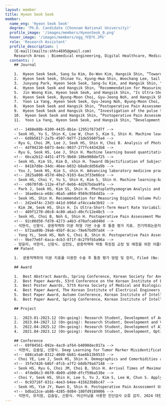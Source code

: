 ```yaml
--- 
layout: member 
title: Hyeon Seok Seok 
member:
  name_eng: 'Hyeon Seok Seok'
  degree: 'Ph.D. Candidate (Chonnam National University)'
  profile_image: '/images/members/HyeonSeok_0.png'
  hover_image: '/images/members/egg_석현석.JPG'
  role: 'Research Assistant'
  profile_description: |
    [E-mail](mailto:shhs4695@gmail.com)
    Research Areas : Biomedical engineering, Digital Healthcare, Medical AI
  contents: |
    ## Journal
    
    1.  Hyeon Seok Seok, Sang Su Kim, Do-Won Kim, Hangsik Shin, “Toward Objectification of Subjective Chronic Pain based on Implicit Response in Biosignals,” IEEE Transactions on Biomedical Engineering, 2024.
    2.  Hyeon Seok Seok, Shinae Yu, Kyung-Hwa Shin, Woochang Lee, Sail Chun, Sollip Kim, Hangsik Shin, “Machine learning-based sample misidentification error detection in clinical laboratory tests: A retrospective multicenter study,” Clinical Chemistry, 70(10), 1256-1267, 2024.
    3.  Junyung Park, Hyeon Seok Seok, Sang-Su Kim, and Hangsik Shin, "Photoplethysmogram Analysis and Applications: An Integrative Review," Frontiers in Physiology, 12, pp.1-23, 2022
    4.  Hyeon Seok Seok and Hangsik Shin, "Recommendation for Measuring Digital Volume Pulse in a Mobile Application: for Healthy Normal Subject," IEEE ACCESS, 9, pp. 69335-69345, 2021
    5.  Jin Woong Kim, Hyeon Seok Seok, and Hangsik Shin, "Is Ultra-Short-Term Heart Rate Variability Valid in Non-static Conditions?," Frontiers in Physiology, 12, pp. 596060, 2021
    6.  Hyeon Seok Seok, Byung-Moon Choi, Gyu-Jeong Noh, and Hangsik Shin, “Postoperative Pain Assessment Model Based on Pulse Contour Characteristics Analysis,” IEEE Journal of Biomedical and Health Informatics, 23(6), 2317-2324, 2019
    7.  Yoon La Yang, Hyeon Seok Seok, Gyu-Jeong Noh, Byung-Moon Choi, and Hangsik Shin, “Postoperative pain assessment index based on Photoplethysmography,” Frontiers in Physiology, 9, 1199, 2018.
    8.  Hyeon Seok Seok and Hangsik Shin, “Postoperative Pain Assessment Features Based on Derivative Photoplethysmogram,” The Transaction of Korean Institute of Electrical Engineering (KIEE), 68(10), 1258-1266, 2019
    9.  Hyeon Seok Seok and Hangsik Shin, “Investigation of the pulse to pulse interval and amplitude variation of photoplethymogram as a pain assessment parameter during anesthesia,” Journal of the Korean Institute of Intelligent Systems (KIIS), 28(4), 328-334, 2018
    10.  Hyeon Seok Seok and Hangsik Shin, “Postoperative Pain Assessment based on Derivative Waveform of Photoplethysmogram,” The Transaction of Korean Institute of Electrical Engineering (KIEE), 67(7), 962-968, 2018
    11.  Yoon La Yang, Hyeon Seok Seok, and Hangsik Shin, “Development of an application for correction and arrangement of pulse features of ECG and PPG,” Journal of the Korean Institute of Intelligent Systems (KIIS), 27(6), 566-572, 2017
    
    <!-- 1488e88b-6109-4435-8b1e-12951f673d7f -->
    - Seok HS, Yu S, Shin K, Lee W, Chun S, Kim S, Shin H. Machine learning-based sample misidentification error detection in clinical laboratory tests: A retrospective multicenter study. Clinical Chemistry. 2024 Aug; 70(10):1256-1267; IF:7.1@2023JIF; RA-2024-00423853, 2024IP0001.
    <!-- 6d8b5817-2a7b-4507-9d7f-21de5560f5a4 -->
    - Ryu G, Choi JM, Lee J, Seok HS, Shin H, Choi B. Analysis of Photoplethysmography-Based Surgical Pain Severity Assessment Markers. Journal of Electrical Engineering & Technology. 2024 Aug; 19(6):3665-3674; IF:1.6@2023JIF; 2021-0100, KCT0005840.
    <!-- 4df94230-b073-4e4c-9037-277fc44342b8 -->
    - Ryu G, Seok HS, Lee J, Shin H. Machine learning based quantitative pain assessment for the perioperative period. npj Digital Medicine. 2025 Jan; 8(1):53; IF:12.4@2023JIF; HR20C0026, HI22C1668, RS-2024-00335644.
    <!-- 6bca2b12-4451-4f75-9b60-106e908def25 -->
    - Seok HS, Kim SS, Kim D, shin H. Toward Objectification of Subjective Chronic Pain Based on Implicit Response in Biosignals. IEEE Transactions on Biomedical Engineering. 2025 Jan; 72(1):337-345; IF:4.4@2023JIF; HI22C1668, 2023IP0133.
    <!-- 841b7d8e-34dc-46ee-b032-b8a8cdd56a9b -->
    - You J, Seok HS, Kim S, shin H. Advancing laboratory medicine practice with machine learning: swift yet exact. Annals of Laboratory Medicine. 2024 Nov; 45(1):22-35; IF:4@2023JIF; RS-2024-00335644, 2024IP0001.
    <!-- 2825a808-457d-40e2-9103-6ac3f33e66ce -->
    - Seok HS, Choi Y, Yu S, Shin K, Kim S, Shin H. Machine learning-based delta check method for detecting misidentification errors in tumor marker tests. Clinical Chemistry and Laboratory Medicine. 2023 Dec; 62(7):1421-1432; IF:6.8@2022JIF; HR20C0026, 2023IP0003-1.
    <!-- c0670fd6-112e-47af-8ebb-4d267bdaa9fa -->
    - Park J, Seok HS, Kim SS, Shin H. Photoplethysmogram Analysis and Applications: An Integrative Review. Frontiers in Physiology. 2022 Mar; IF:4.566@2020JIF; 2018R1D1A3B07046442, HI21C0011.
    <!-- 16ae8eca-e68c-46a5-a864-9569c956dd3a -->
    - Seok HS, Shin H. Recommendation for Measuring Digital Volume Pulse in Mobile Application: For Healthy Normal Subject. IEEE Access. 2021 May; IF:3.745@2019JIF; 2016M3A9F1941328, 2018R1D1A3B07046442.
    <!-- 2d2e4f4c-23d3-441d-b96d-af4cca4e3b92 -->
    - Kim JW, Seok HS, Shin H. Is Ultra-Short-Term Heart Rate Variability Valid in Non-static Conditions?. Frontiers in Physiology. 2021 Mar; 12(596060):; IF:3.367@2019JIF; 2018R1A4A1025704, 2018R1D1A3B07046442.
    <!-- 489f1270-d0c8-4c80-a6a3-d0cfc12e48c5 -->
    - Seok HS, Choi B, Noh G, Shin H. Postoperative Pain Assessment Model Based on Pulse Contour Characteristics Analysis. IEEE Journal of Biomedical and Health Informatics. 2019 Nov; 23(6):2317-2324; IF:4.217@2018JIF; 2018R1A4A1025704, 2016M3A9F1941328.
    <!-- 92c80d50-fd70-4273-a4b3-d70afca8d40d -->
    - 석현석, 신항식. 광용적맥파 미분 파형 기반 수술 후 통증 평가 지표. 전기학회논문지. 2019 10; 68(10):1258-1266; NRF-2018R1A4A1025704, NRF-2018R1D1A3B07046442.
    <!-- b72aa89b-39a6-45bf-8cac-78e67bd97ad4 -->
    - Yang YL, Seok HS, Noh G, Choi B, Shin H. Postoperative Pain Assessment Indices Based on Photoplethysmography Waveform Analysis. Frontiers in Physiology. 2018 Aug; IF:3.394@2017JIF; 2015R1C1A1A02036535, 2016M3A9F1941328.
    <!-- 9be77e6f-6aca-4cb3-871f-8c2f9fb5a96a -->
    - 양윤라, 석현석, 신항식. 심전도, 광용적맥파 박동 특징점 교정 및 매칭을 위한 어플리케이션 개발. 한국지능시스템학회 논문지. 2017 12; 27(6):556-572; 2015R1C1A1A02036535.
    ## Patent
    
    1.  광용적맥파의 미분 지표를 이용한 수술 후 통증 평가 방법 및 장치, Filed (No: KR1020200066975, Date: 2020/06/03), Published (No: KR1020210150063, Date: 2021/12/10), Granted (No: KR102361725, Date: 2022/02/07)
    
    ## Award
    
    1.  Best Abstract Awards, Spring Conference, Korean Society for Anesthetic Pharmacology, 2023
    2.  Best Paper Awards, 53rd Conference on the Korean Institute of Electrical Engineering (KIEE), 2022
    3.  Best Poster Awards, 57th Korea Society of Medical and Biological Engineering Spring Conference 2021 (KOSOMBE), 2021
    4.  Best Paper Award, The Korean Institute of Electrical Engineers (KIEE), 2020
    5.  Best Paper Award, Autumn Conference, Korean Institute of Intelligent Systems (KIIS), 2017
    6.  Best Paper Award, Spring Conference, Korean Institute of Intelligent Systems (KIIS), 2017
    
    ## Project
    
    1.  2023.01-2023.12 (On-going): Research Student, Development of Autoverification Algorithm for Laboratory Results Using Artificial Intelligence, Asan Medical Center, South Korea
    2.  2023.04-2027.12 (On-going): Research Student, Development and Validation of M3DT for Electroceuticals and Wearable Bio-Signal Medical Device, Ministry of Food and Drug Safety, South Korea
    3.  2022.04-2025.12 (On-going): Research Student, Development of AI Software as a Medical Device for Management of Full-Cycle of Atrial Fibrillation Based on Cardiac Digital Twin, Korea Government Skills and Techniques (the Ministry of Science and ICT, the Ministry of Trade, the Ministry of Health & Welfare, the Ministry of Food and Drug Safety), South Korea
    4.  2021.04-2023.12 (On-going): Research Student, Development, Optimization, and Clinical Verification of Software for Early Diagnosis and Prognosis of Atrial Fibrillation Integrating Gene, Electrocardiogram, and Clinical Information Based on Artificial Intelligence, Ministry of Health and Welfare (MOHW), South Korea
    
    ## Conference
    <!-- 69f04561-092e-4ac0-af64-b4090dec017a -->
    - 석현석, 김솔잎, 신항식. Deep Learning for Tumor Marker Misidentification Error Detection: inter-center model performance comparison. 대한의용생체공학회 2023년도 제62회 추계학술대회 및 IBEC 2023. 2023. 11. 9-11; 고려대학교 하나스퀘어; 2023..
    <!-- 688ca5a0-8312-40d0-bb81-6ae6b13b9533 -->
    - Choi YE, Lee J, Seok HS, Shin H. Demographics and Comorbidities as an Atrial Fibrillation Risk Factor: a Retrospective Study in Koreans. EMBC 2024. 2024 Jul 15-19; Orlando, USA; 2024.
    <!-- 35fe7426-b8bf-4fcb-a7f2-b8db79a47148 -->
    - Seok HS, Ryu G, Choi JM, Choi B, Shin H. Arrival Times of Maximum Pain and Pain Suppression After Acute Pain Stimulation in Surgical Procedure. 45th Annual International Conference of the IEEE Engineering in Medicine and Biology Society. 2023 Jul 24-27; Sydney International Convention Centre (ICC); 2023.
    <!-- 4fde86c3-06f0-4b09-a500-dfcf59ba538e -->
    - Choi Y, Seok HS, Shin H, Lee S, Yu J, Kim S, Lee W, Chun S. Applying Machine Learning for Result Verification: Analysis of Five Tumor Markers. Cherry Blossom Symposium 2024 (CBS 2024) The 13th International Conference of Clinical Laboratory Automation. 2024 Mar 20-22; The-K Hotel, Seoul, Korea; 2024.
    <!-- 0c93716f-831c-4ee3-b4ee-415623b8bc47 -->
    - Seok HS, Yim JY, Kwon D, Shin H. Postoperative Pain Assessment Using Convolutional Neural Network. 41st Annual International Conference of the IEEE Engineering in Medicine and Biology Society(EMBC'19). 2019 Oct 24-27; Berlin, Germany; 2019.
    <!-- bdba12ce-ab86-4285-8d84-180fd9189006 -->
    - 석현석, 유지원, 김솔잎, 신항식. 머신러닝을 사용한 진단검사 오류 감지. 2024 대한전기학회 제55회 하계학술대회. 2024. 7. 10-13; 제주국제컨벤션센터(ICC제주); 2024.
--- 
```

